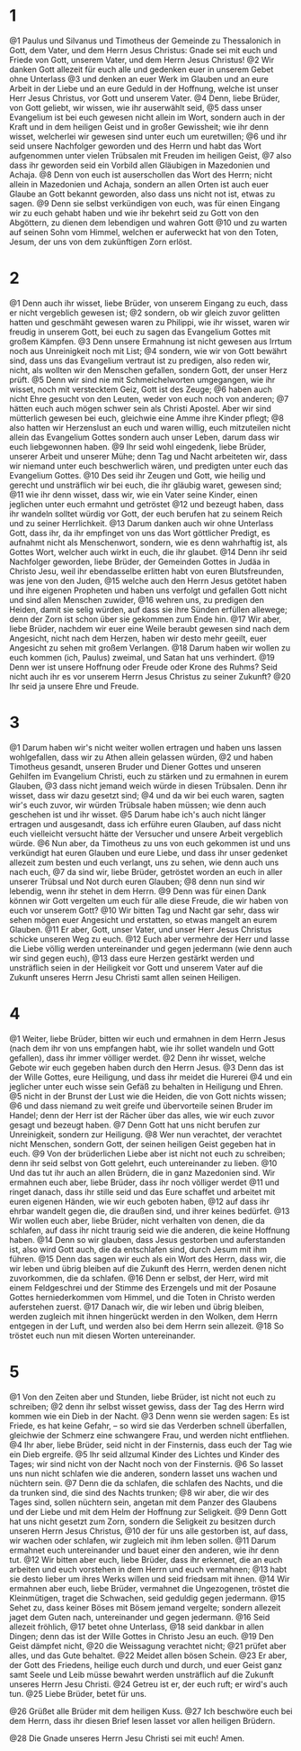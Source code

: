 # 1
@1 Paulus und Silvanus und Timotheus der Gemeinde zu Thessalonich in Gott, dem Vater, und dem Herrn Jesus Christus: Gnade sei mit euch und Friede von Gott, unserem Vater, und dem Herrn Jesus Christus! @2 Wir danken Gott allezeit für euch alle und gedenken euer in unserem Gebet ohne Unterlass @3 und denken an euer Werk im Glauben und an eure Arbeit in der Liebe und an eure Geduld in der Hoffnung, welche ist unser Herr Jesus Christus, vor Gott und unserem Vater. @4 Denn, liebe Brüder, von Gott geliebt, wir wissen, wie ihr auserwählt seid, @5 dass unser Evangelium ist bei euch gewesen nicht allein im Wort, sondern auch in der Kraft und in dem heiligen Geist und in großer Gewissheit; wie ihr denn wisset, welcherlei wir gewesen sind unter euch um euretwillen; @6 und ihr seid unsere Nachfolger geworden und des Herrn und habt das Wort aufgenommen unter vielen Trübsalen mit Freuden im heiligen Geist, @7 also dass ihr geworden seid ein Vorbild allen Gläubigen in Mazedonien und Achaja. @8 Denn von euch ist auserschollen das Wort des Herrn; nicht allein in Mazedonien und Achaja, sondern an allen Orten ist auch euer Glaube an Gott bekannt geworden, also dass uns nicht not ist, etwas zu sagen. @9 Denn sie selbst verkündigen von euch, was für einen Eingang wir zu euch gehabt haben und wie ihr bekehrt seid zu Gott von den Abgöttern, zu dienen dem lebendigen und wahren Gott @10 und zu warten auf seinen Sohn vom Himmel, welchen er auferweckt hat von den Toten, Jesum, der uns von dem zukünftigen Zorn erlöst.

# 2
@1 Denn auch ihr wisset, liebe Brüder, von unserem Eingang zu euch, dass er nicht vergeblich gewesen ist; @2 sondern, ob wir gleich zuvor gelitten hatten und geschmäht gewesen waren zu Philippi, wie ihr wisset, waren wir freudig in unserem Gott, bei euch zu sagen das Evangelium Gottes mit großem Kämpfen. @3 Denn unsere Ermahnung ist nicht gewesen aus Irrtum noch aus Unreinigkeit noch mit List; @4 sondern, wie wir von Gott bewährt sind, dass uns das Evangelium vertraut ist zu predigen, also reden wir, nicht, als wollten wir den Menschen gefallen, sondern Gott, der unser Herz prüft. @5 Denn wir sind nie mit Schmeichelworten umgegangen, wie ihr wisset, noch mit verstecktem Geiz, Gott ist des Zeuge; @6 haben auch nicht Ehre gesucht von den Leuten, weder von euch noch von anderen; @7 hätten euch auch mögen schwer sein als Christi Apostel. Aber wir sind mütterlich gewesen bei euch, gleichwie eine Amme ihre Kinder pflegt; @8 also hatten wir Herzenslust an euch und waren willig, euch mitzuteilen nicht allein das Evangelium Gottes sondern auch unser Leben, darum dass wir euch liebgewonnen haben. @9 Ihr seid wohl eingedenk, liebe Brüder, unserer Arbeit und unserer Mühe; denn Tag und Nacht arbeiteten wir, dass wir niemand unter euch beschwerlich wären, und predigten unter euch das Evangelium Gottes. @10 Des seid ihr Zeugen und Gott, wie heilig und gerecht und unsträflich wir bei euch, die ihr gläubig waret, gewesen sind; @11 wie ihr denn wisset, dass wir, wie ein Vater seine Kinder, einen jeglichen unter euch ermahnt und getröstet @12 und bezeugt haben, dass ihr wandeln solltet würdig vor Gott, der euch berufen hat zu seinem Reich und zu seiner Herrlichkeit. @13 Darum danken auch wir ohne Unterlass Gott, dass ihr, da ihr empfinget von uns das Wort göttlicher Predigt, es aufnahmt nicht als Menschenwort, sondern, wie es denn wahrhaftig ist, als Gottes Wort, welcher auch wirkt in euch, die ihr glaubet. @14 Denn ihr seid Nachfolger geworden, liebe Brüder, der Gemeinden Gottes in Judäa in Christo Jesu, weil ihr ebendasselbe erlitten habt von euren Blutsfreunden, was jene von den Juden, @15 welche auch den Herrn Jesus getötet haben und ihre eigenen Propheten und haben uns verfolgt und gefallen Gott nicht und sind allen Menschen zuwider, @16 wehren uns, zu predigen den Heiden, damit sie selig würden, auf dass sie ihre Sünden erfüllen allewege; denn der Zorn ist schon über sie gekommen zum Ende hin. @17 Wir aber, liebe Brüder, nachdem wir euer eine Weile beraubt gewesen sind nach dem Angesicht, nicht nach dem Herzen, haben wir desto mehr geeilt, euer Angesicht zu sehen mit großem Verlangen. @18 Darum haben wir wollen zu euch kommen (ich, Paulus) zweimal, und Satan hat uns verhindert. @19 Denn wer ist unsere Hoffnung oder Freude oder Krone des Ruhms? Seid nicht auch ihr es vor unserem Herrn Jesus Christus zu seiner Zukunft? @20 Ihr seid ja unsere Ehre und Freude.

# 3
@1 Darum haben wir's nicht weiter wollen ertragen und haben uns lassen wohlgefallen, dass wir zu Athen allein gelassen würden, @2 und haben Timotheus gesandt, unseren Bruder und Diener Gottes und unseren Gehilfen im Evangelium Christi, euch zu stärken und zu ermahnen in eurem Glauben, @3 dass nicht jemand weich würde in diesen Trübsalen. Denn ihr wisset, dass wir dazu gesetzt sind; @4 und da wir bei euch waren, sagten wir's euch zuvor, wir würden Trübsale haben müssen; wie denn auch geschehen ist und ihr wisset. @5 Darum habe ich's auch nicht länger ertragen und ausgesandt, dass ich erführe euren Glauben, auf dass nicht euch vielleicht versucht hätte der Versucher und unsere Arbeit vergeblich würde. @6 Nun aber, da Timotheus zu uns von euch gekommen ist und uns verkündigt hat euren Glauben und eure Liebe, und dass ihr unser gedenket allezeit zum besten und euch verlangt, uns zu sehen, wie denn auch uns nach euch, @7 da sind wir, liebe Brüder, getröstet worden an euch in aller unserer Trübsal und Not durch euren Glauben; @8 denn nun sind wir lebendig, wenn ihr stehet in dem Herrn. @9 Denn was für einen Dank können wir Gott vergelten um euch für alle diese Freude, die wir haben von euch vor unserem Gott? @10 Wir bitten Tag und Nacht gar sehr, dass wir sehen mögen euer Angesicht und erstatten, so etwas mangelt an eurem Glauben. @11 Er aber, Gott, unser Vater, und unser Herr Jesus Christus schicke unseren Weg zu euch. @12 Euch aber vermehre der Herr und lasse die Liebe völlig werden untereinander und gegen jedermann (wie denn auch wir sind gegen euch), @13 dass eure Herzen gestärkt werden und unsträflich seien in der Heiligkeit vor Gott und unserem Vater auf die Zukunft unseres Herrn Jesu Christi samt allen seinen Heiligen.

# 4
@1 Weiter, liebe Brüder, bitten wir euch und ermahnen in dem Herrn Jesus (nach dem ihr von uns empfangen habt, wie ihr sollet wandeln und Gott gefallen), dass ihr immer völliger werdet. @2 Denn ihr wisset, welche Gebote wir euch gegeben haben durch den Herrn Jesus. @3 Denn das ist der Wille Gottes, eure Heiligung, und dass ihr meidet die Hurerei @4 und ein jeglicher unter euch wisse sein Gefäß zu behalten in Heiligung und Ehren. @5 nicht in der Brunst der Lust wie die Heiden, die von Gott nichts wissen; @6 und dass niemand zu weit greife und übervorteile seinen Bruder im Handel; denn der Herr ist der Rächer über das alles, wie wir euch zuvor gesagt und bezeugt haben. @7 Denn Gott hat uns nicht berufen zur Unreinigkeit, sondern zur Heiligung. @8 Wer nun verachtet, der verachtet nicht Menschen, sondern Gott, der seinen heiligen Geist gegeben hat in euch. @9 Von der brüderlichen Liebe aber ist nicht not euch zu schreiben; denn ihr seid selbst von Gott gelehrt, euch untereinander zu lieben. @10 Und das tut ihr auch an allen Brüdern, die in ganz Mazedonien sind. Wir ermahnen euch aber, liebe Brüder, dass ihr noch völliger werdet @11 und ringet danach, dass ihr stille seid und das Eure schaffet und arbeitet mit euren eigenen Händen, wie wir euch geboten haben, @12 auf dass ihr ehrbar wandelt gegen die, die draußen sind, und ihrer keines bedürfet. @13 Wir wollen euch aber, liebe Brüder, nicht verhalten von denen, die da schlafen, auf dass ihr nicht traurig seid wie die anderen, die keine Hoffnung haben. @14 Denn so wir glauben, dass Jesus gestorben und auferstanden ist, also wird Gott auch, die da entschlafen sind, durch Jesum mit ihm führen. @15 Denn das sagen wir euch als ein Wort des Herrn, dass wir, die wir leben und übrig bleiben auf die Zukunft des Herrn, werden denen nicht zuvorkommen, die da schlafen. @16 Denn er selbst, der Herr, wird mit einem Feldgeschrei und der Stimme des Erzengels und mit der Posaune Gottes herniederkommen vom Himmel, und die Toten in Christo werden auferstehen zuerst. @17 Danach wir, die wir leben und übrig bleiben, werden zugleich mit ihnen hingerückt werden in den Wolken, dem Herrn entgegen in der Luft, und werden also bei dem Herrn sein allezeit. @18 So tröstet euch nun mit diesen Worten untereinander.

# 5
@1 Von den Zeiten aber und Stunden, liebe Brüder, ist nicht not euch zu schreiben; @2 denn ihr selbst wisset gewiss, dass der Tag des Herrn wird kommen wie ein Dieb in der Nacht. @3 Denn wenn sie werden sagen: Es ist Friede, es hat keine Gefahr, – so wird sie das Verderben schnell überfallen, gleichwie der Schmerz eine schwangere Frau, und werden nicht entfliehen. @4 Ihr aber, liebe Brüder, seid nicht in der Finsternis, dass euch der Tag wie ein Dieb ergreife. @5 Ihr seid allzumal Kinder des Lichtes und Kinder des Tages; wir sind nicht von der Nacht noch von der Finsternis. @6 So lasset uns nun nicht schlafen wie die anderen, sondern lasset uns wachen und nüchtern sein. @7 Denn die da schlafen, die schlafen des Nachts, und die da trunken sind, die sind des Nachts trunken; @8 wir aber, die wir des Tages sind, sollen nüchtern sein, angetan mit dem Panzer des Glaubens und der Liebe und mit dem Helm der Hoffnung zur Seligkeit. @9 Denn Gott hat uns nicht gesetzt zum Zorn, sondern die Seligkeit zu besitzen durch unseren Herrn Jesus Christus, @10 der für uns alle gestorben ist, auf dass, wir wachen oder schlafen, wir zugleich mit ihm leben sollen. @11 Darum ermahnet euch untereinander und bauet einer den anderen, wie ihr denn tut. @12 Wir bitten aber euch, liebe Brüder, dass ihr erkennet, die an euch arbeiten und euch vorstehen in dem Herrn und euch vermahnen; @13 habt sie desto lieber um ihres Werks willen und seid friedsam mit ihnen. @14 Wir ermahnen aber euch, liebe Brüder, vermahnet die Ungezogenen, tröstet die Kleinmütigen, traget die Schwachen, seid geduldig gegen jedermann. @15 Sehet zu, dass keiner Böses mit Bösem jemand vergelte; sondern allezeit jaget dem Guten nach, untereinander und gegen jedermann. @16 Seid allezeit fröhlich, @17 betet ohne Unterlass, @18 seid dankbar in allen Dingen; denn das ist der Wille Gottes in Christo Jesu an euch. @19 Den Geist dämpfet nicht, @20 die Weissagung verachtet nicht; @21 prüfet aber alles, und das Gute behaltet. @22 Meidet allen bösen Schein. @23 Er aber, der Gott des Friedens, heilige euch durch und durch, und euer Geist ganz samt Seele und Leib müsse bewahrt werden unsträflich auf die Zukunft unseres Herrn Jesu Christi. @24 Getreu ist er, der euch ruft; er wird's auch tun. @25 Liebe Brüder, betet für uns. 

@26 Grüßet alle Brüder mit dem heiligen Kuss. @27 Ich beschwöre euch bei dem Herrn, dass ihr diesen Brief lesen lasset vor allen heiligen Brüdern. 

@28 Die Gnade unseres Herrn Jesu Christi sei mit euch! Amen.
